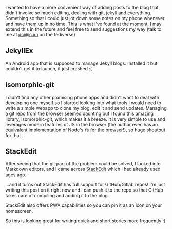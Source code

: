 I wanted to have a more convenient way of adding posts to the blog that didn't involve so much editing, dealing with git, jekyll and everything. Something so that I could just jot down some notes on my phone whenever and have them up in no time. This is what I've found at the moment, I may extend this in the future and feel free to send suggestions my way (talk to me at [dci@c.im](https://c.im/@dcl) on the fediverse)

## JekyllEx
An Android app that is supposed to manage Jekyll blogs. Installed it but couldn't get it to launch, it just crashed :(

## isomorphic-git
I didn't find any other promising phone apps and didn't want to deal with developing one myself so I started looking into what tools I would need to write a simple webapp to clone my blog, edit it and send updates. Managing a git repo from the browser seemed daunting but I found this amazing library, isomorphic-git, which makes it a breeze. It is very simple to use and leverages modern features of JS in the browser (the author even has an equivalent implementation of Node's `fs` for the browser!), so huge shoutout for that.

## StackEdit
After seeing that the git part of the problem could be solved, I looked into Markdown editors, and I came across [StackEdit](https://stackedit.io) which I had already used ages ago.

...and it turns out StackEdit has full support for GitHub/Gitlab repos! I'm just writing this post on it right now and I can push it to the repo so that GitHub takes care of compiling and adding it to the blog. 

StackEdit also offers PWA capabilities so you can pin it as an icon on your homescreen.

So this is looking great for writing quick and short stories more frequently :) 

<!--stackedit_data:
eyJoaXN0b3J5IjpbLTE5NzIyNDMxMl19
-->
